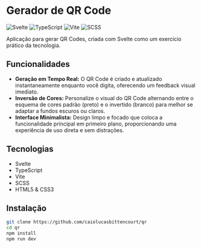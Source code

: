 # Gerador de QR Code

![Svelte](https://img.shields.io/badge/svelte-%23FF3E00.svg?style=for-the-badge&logo=svelte&logoColor=white)
![TypeScript](https://img.shields.io/badge/typescript-%23007ACC.svg?style=for-the-badge&logo=typescript&logoColor=white)
![Vite](https://img.shields.io/badge/vite-%23646CFF.svg?style=for-the-badge&logo=vite&logoColor=white)
![SCSS](https://img.shields.io/badge/SCSS-%23CD6799.svg?style=for-the-badge&logo=sass&logoColor=white)

Aplicação para gerar QR Codes, criada com Svelte como um exercício prático da tecnologia.

## Funcionalidades

- **Geração em Tempo Real:** O QR Code é criado e atualizado instantaneamente enquanto você digita, oferecendo um feedback visual imediato.
- **Inversão de Cores:** Personalize o visual do QR Code alternando entre o esquema de cores padrão (preto) e o invertido (branco) para melhor se adaptar a fundos escuros ou claros.
- **Interface Minimalista:** Design limpo e focado que coloca a funcionalidade principal em primeiro plano, proporcionando uma experiência de uso direta e sem distrações.

## Tecnologias

- Svelte
- TypeScript
- Vite
- SCSS
- HTML5 & CSS3

## Instalação

```bash
git clone https://github.com/caiolucasbittencourt/qr
cd qr
npm install
npm run dev
